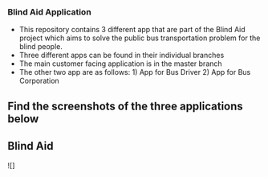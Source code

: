 ### Blind Aid Application
- This repository contains 3 different app that are part of the Blind Aid project which aims to solve the public bus transportation problem for the blind people. 
- Three different apps can be found in their individual branches
- The main customer facing application is in the master branch
- The other two app are as follows:  1) App for Bus Driver 2) App for Bus Corporation
## Find the screenshots of the three applications below 
## Blind Aid
![]



